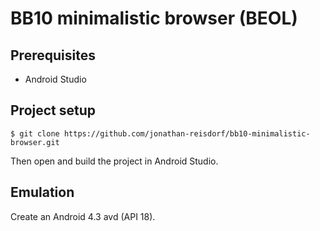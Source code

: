 # BB10 minimalistic browser (BEOL)

## Prerequisites

- Android Studio

## Project setup

```
$ git clone https://github.com/jonathan-reisdorf/bb10-minimalistic-browser.git
```

Then open and build the project in Android Studio.

## Emulation

Create an Android 4.3 avd (API 18).
